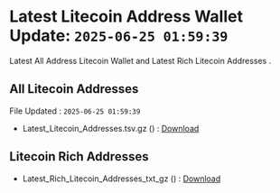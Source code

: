 # Latest Litecoin Address Wallet Update: `2025-06-25 01:59:39`

Latest All Address Litecoin Wallet and Latest Rich Litecoin Addresses .

## All Litecoin Addresses

File Updated : `2025-06-25 01:59:39`

- Latest_Litecoin_Addresses.tsv.gz () : [Download](https://github.com/Pymmdrza/Rich-Address-Wallet/releases/tag/Litecoin)

## Litecoin Rich Addresses

- Latest_Rich_Litecoin_Addresses_txt_gz () : [Download](https://github.com/Pymmdrza/Rich-Address-Wallet/releases/tag/Litecoin)
